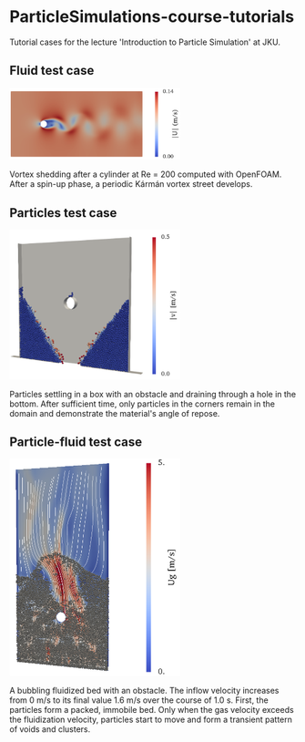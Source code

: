 # ParticleSimulations-course-tutorials
Tutorial cases for the lecture 'Introduction to Particle Simulation' at JKU.

## Fluid test case

<img src="illustrations/Fluid.png" alt="Fluid test case" width="300" />

Vortex shedding after a cylinder at Re = 200 computed with OpenFOAM. After a spin-up phase, a periodic Kármán vortex street develops.

## Particles test case

<img src="illustrations/Particles.png" alt="Particles test case" width="300" />

Particles settling in a box with an obstacle and draining through a hole in the bottom. After sufficient time, only particles in the corners remain in the domain and demonstrate the material's angle of repose.

## Particle-fluid test case

<img src="illustrations/ParticlesAndFluid.png" alt="ParticlesAndFluids test case" width="300" />

A bubbling fluidized bed with an obstacle. The inflow velocity increases from 0 m/s to its final value 1.6 m/s over the course of 1.0 s. First, the particles form a packed, immobile bed. Only when the gas velocity exceeds the fluidization velocity, particles start to move and form a transient pattern of voids and clusters. 
